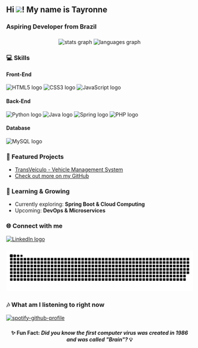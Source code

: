 <h2 align="left">Hi <img src="https://media.giphy.com/media/hvRJCLFzcasrR4ia7z/giphy.gif" width="30px">! My name is Tayronne</h2>
<h3 align="left">Aspiring Developer from Brazil</h3>

###

<div align="center">
  <img src="https://github-readme-stats.vercel.app/api?username=TayronSilva&hide_title=false&hide_rank=false&show_icons=true&include_all_commits=true&count_private=true&disable_animations=false&theme=dracula&locale=en&hide_border=false&order=1" height="150" alt="stats graph" />
  <img src="https://github-readme-stats.vercel.app/api/top-langs?username=TayronSilva&locale=en&hide_title=false&layout=compact&card_width=320&langs_count=5&theme=dracula&hide_border=false&order=2" height="150" alt="languages graph" />
</div>

###

<div align="left">
  <h3>💻 Skills</h3>
  
  <h4> Front-End</h4>
  <img src="https://cdn.jsdelivr.net/gh/devicons/devicon/icons/html5/html5-original.svg" height="40" alt="HTML5 logo" />
  <img src="https://cdn.jsdelivr.net/gh/devicons/devicon/icons/css3/css3-original.svg" height="40" alt="CSS3 logo" />
  <img src="https://cdn.jsdelivr.net/gh/devicons/devicon/icons/javascript/javascript-original.svg" height="40" alt="JavaScript logo" />
  
  <h4> Back-End</h4>
  <img src="https://cdn.jsdelivr.net/gh/devicons/devicon/icons/python/python-original.svg" height="40" alt="Python logo" />
  <img src="https://cdn.jsdelivr.net/gh/devicons/devicon/icons/java/java-original.svg" height="40" alt="Java logo" />
  <img src="https://cdn.jsdelivr.net/gh/devicons/devicon/icons/spring/spring-original.svg" height="40" alt="Spring logo" />
  <img src="https://cdn.jsdelivr.net/gh/devicons/devicon/icons/php/php-original.svg" height="40" alt="PHP logo" />
  
  <h4> Database</h4>
  <img src="https://cdn.jsdelivr.net/gh/devicons/devicon/icons/mysql/mysql-original.svg" height="40" alt="MySQL logo" />
</div>

###

<div align="left">
  <h3>🚀 Featured Projects</h3>
  <ul>
    <li><a href="https://github.com/TayronSilva/TransVeiculos">TransVeículo - Vehicle Management System</a></li>
    <li><a href="https://github.com/TayronSilva">Check out more on my GitHub</a></li>
  </ul>
</div>

###

<div align="left">
  <h3>🌱 Learning & Growing</h3>
  <ul>
    <li>Currently exploring: <strong>Spring Boot & Cloud Computing</strong></li>
    <li>Upcoming: <strong>DevOps & Microservices</strong></li>
  </ul>
</div>

###

<div align="left">
  <h3>🌐 Connect with me</h3>
  <a href="https://www.linkedin.com/in/tayronne-silva/" target="_blank">
    <img src="https://raw.githubusercontent.com/maurodesouza/profile-readme-generator/master/src/assets/icons/social/linkedin/default.svg" width="52" height="40" alt="LinkedIn logo" />
  </a>
  <a href="tysilvaa" target="_blank">
  </a>
</div>

###

<div align="left">
  <img src="https://github.com/1999AZZAR/1999AZZAR/blob/readme/resources/grid-snake.svg" alt="snake">
</div>

###

<h3> 🎶 What am I listening to right now </h3>
<p align="left">
  <a href="https://github.com/kittinan/spotify-github-profile" target="_blank">
    <img src="https://spotify-github-profile.kittinanx.com/api/view?uid=31jnbldmndtvragnxkpqdajxvtli&cover_image=true&theme=default&show_offline=false&background_color=121212&interchange=false" alt="spotify-github-profile" width="250" height="250" />
  </a>
</p>

###

<div align="center">
  <h4>✨ Fun Fact: <i>Did you know the first computer virus was created in 1986 and was called "Brain"?</i> 💡</h4>
</div>

###
